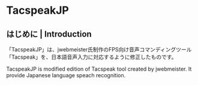 # TacspeakJP

<!--
>**Fast, lightweight, modular - speech recognition for gaming**

[![GithubDownloads](https://img.shields.io/github/downloads/jwebmeister/tacspeak/total?logo=github)](https://github.com/jwebmeister/tacspeak/releases) [![NexusmodsModPage](https://img.shields.io/badge/download-Nexus%20Mods-orange)](https://www.nexusmods.com/readyornot/mods/3159) [![Discord](https://img.shields.io/discord/1183400761372180610?logo=discord)](https://discord.gg/QfMV2J8SgP)

[![Donate](https://img.shields.io/badge/donate-GitHub-pink.svg)](https://github.com/sponsors/jwebmeister) [![Donate](https://img.shields.io/badge/donate-PayPal-green.svg)](https://paypal.me/jwebmeister)
-->

## はじめに | Introduction

「TacspeakJP」は、jwebmeister氏制作のFPS向け音声コマンディングツール「Tacspeak」を、日本語音声入力に対応するように修正したものです。

TacspeakJP is modified edition of Tacspeak tool created by jwebmeister. It provide Japanese language speach recognition.

<!--

**Fast** - typically on the order of 10-50ms, from detected speech end (VAD) to action.

**Lightweight** - it runs on CPU, with ~2GB RAM.

**Modular** - you can build your own set of voice commands for additional games, or modify [existing ones](tacspeak/grammar).

**Open source** - you can modify any part of Tacspeak for yourself, and/or contribute back to the project and help build it as part of the community.

[![Watch the video demo of me using Tacspeak while playing Ready or Not](https://img.youtube.com/vi/qBL0bCt_VMo/maxresdefault.jpg)](https://youtu.be/qBL0bCt_VMo)

---

Tacspeak is built atop the excellent [Dragonfly](https://github.com/dictation-toolbox/dragonfly) speech recognition framework for Python. 
- Note: Tacspeak uses a *modified version* of Dragonfly located at [jwebmeister/dragonfly](https://github.com/jwebmeister/dragonfly).
- Please see the Dragonfly [docs](http://dragonfly.readthedocs.org/en/latest/) for information on building grammars and rules (i.e. voice commands). 
- Please also see the existing [examples](tacspeak/grammar) of Tacspeak grammar modules.

Also built atop the excellent [Kaldi Active Grammar](https://github.com/daanzu/kaldi-active-grammar/), which provides the [Kaldi](https://github.com/kaldi-asr/kaldi) (also excellent) engine backend and model for Dragonfly.

## Requirements

- OS: Windows 10/11, 64-bit
- ~2GB+ disk space for model plus temporary storage and cache.
- ~2GB+ RAM.
- Only supports English language speech recognition, as provided via [Kaldi Active Grammar](https://github.com/daanzu/kaldi-active-grammar).

## Basic install - packaged executable

[![Watch the video demo of me downloading and install Tacspeak](https://img.youtube.com/vi/P405ucc2wP4/maxresdefault.jpg)](https://youtu.be/P405ucc2wP4)

1. Download and install [Microsoft Visual C++ Redistributable](https://aka.ms/vs/17/release/vc_redist.x64.exe)
2. Download the [latest release](https://github.com/jwebmeister/tacspeak/releases/latest/), including both (they are separate downloads and/or releases):
    - the Tacspeak application .zip (includes .exe)
    - a pre-trained Kaldi model .zip (includes kaldi_model folder).
3. Extract the Tacspeak application .zip into a folder, and extract the Kaldi model .zip into the same folder. Check the following files exists:
    - `./tacspeak.exe`
    - `./tacspeak/user_settings.py`
    - `./tacspeak/grammar/_readyornot.py`
    - `./kaldi_model/Dictation.fst` - if not you need to download and extract the pre-trained model
4. Run the executable `Tacspeak/tacspeak.exe` :)

## Usage
### Basic

[![Watch the video Tacspeak getting starting guide how to use & change settings (basic)](https://img.youtube.com/vi/KnYrxzThG-E/maxresdefault.jpg)](https://youtu.be/KnYrxzThG-E)

Run `tacspeak.exe` (or `python ./cli.py`) and it will...
- load `./tacspeak/user_settings.py`
- load all modules `./tacspeak/grammar/_*.py`
- start the speech engine
- begin listening for commands, but it will...
    - wait for a matching app context (defined in the `grammar` modules), then activate those relevant modules.
    - wait for the `listen_key` to be activated if it's specified, and depending on `listen_key_toggle` (toggle mode).

Also:
- You may need to **"Run as administrator"** `tacspeak.exe`
- Review and adjust  `./tacspeak/user_settings.py` to your liking. 
    - see example [./tacspeak/user_settings.py](tacspeak/user_settings.py)
- Review and adjust any module settings in `./tacspeak/grammar/_*.py`, e.g. keybindings. 
    - see example [./tacspeak/grammar/_readyornot.py](tacspeak/grammar/_readyornot.py)
- (Note: you will need to restart Tacspeak for changes to take effect.)
- [Tacspeak - Ready or Not commands list](https://docs.google.com/spreadsheets/d/1jpuR8JHmh0LOOcUQ7JMMzDOmSYYe2uMpy63X238ZySs/edit?usp=sharing) (imperfect, outdated, not maintained, but maybe useful)

### Important advisory

*Please use caution and your own discretion when installing or using any third-party files, specifically \*.py files. Don't install or use files from untrustworthy sources.*

Tacspeak automatically loads (and executes) `./tacspeak/user_settings.py` and all modules `./tacspeak/grammar/_*.py`, regardless of what code it contains.

### User settings

It is highly recommended to review and adjust  [./tacspeak/user_settings.py](tacspeak/user_settings.py) to your liking.

Open `./tacspeak/user_settings.py` in a text editor, change the settings, then save and overwrite the file.  There are comments in the file explaining most of the important settings.

For example, you might want to change these:
- `listen_key`=`0x05` 
    - `0x05` = mouse thumb button 1.
    - `0x10` = Shift key.
    - See [here](https://learn.microsoft.com/en-us/windows/win32/inputdev/virtual-key-codes) for more info.
    - `None` = overrides `listen_key_toggle`, and sets it into always listening mode; uses Voice Activity Detector (VAD) to detect end of speech and recognise commands.
- `listen_key_toggle`=`-1` 
    - Recommended is `0` or `-1`. 
    - `0` for toggle mode off, listen only while key is pressed; must release key for the command to be recognised.
    - `1` for toggle mode on, key press toggles listening on/off; must toggle off for the command to be recognised.
    - `2` for global toggle mode on, key press toggles listening on/off, but it uses Voice Activity Detector (VAD) to detect end of speech and recognise commands so you don't have to toggle off to recognise commands.
    - `-1` for toggle mode off + priority, listen only while key is pressed, except always listen for priority grammar ("freeze!") even when key is not pressed.
- `listen_key_padding_end_ms_min`=`1`
    - recommended is `1` if using `listen_key_toggle` `0` or `-1`; set to `0` for anything else.
    - min ms of audio captured after `listen_key` is released (or toggled off), after which if VAD detects silence it will stop capturing.
- `listen_key_padding_end_ms_max`=`170`
    - recommended is `170` if using `listen_key_toggle` `0` or `-1`; set to `0` for anything else.
    - max ms of audio captured after `listen_key` is released (or toggled off), but will stop short if VAD detects silence.
- `listen_key_padding_end_always_max`=`False`
    - disregard VAD and always capture `listen_key_padding_end_ms_max` of audio after `listen_key` is released (or toggled off)
- `vad_padding_end_ms`=`250`
    - recommended is `150` if using `listen_key_toggle` `0` or `-1`; set to `250` for anything else.
    - ms of required silence after VAD.
    - change this if you use VAD and find it's too quick or slow to identify the figure out you've stopped speaking and that it should try to recognise the command.
- `audio_input_device`=`None`
    - should use default microphone (as set within Windows Sound Settings), but should be able to change the index (number) to select a different input device.
- `USE_NOISE_SINK`=`True`
    - load NoiseSink rule(s), if it's setup in the grammar module - it should *partially* capture other noises and words outside of other rules, and do nothing. Set to `False` if you're having issues with recognition accuracy.
- `retain_dir`= `./retain/`
    - use this setting to retain recordings of recognised commands - set to a writeable directory to retain recognition metadata and/or audio data. Disabled by default.
- `retain_audio`= `True`
    - use this setting to retain recordings of recognised commands - set to True to retain speech data wave files in the `retain_dir`. Disabled by default.
- `retain_metadata`= `True`
    - use this setting to retain recordings of recognised commands - set to True to retain metadata of recognitions in a `.tsv` file in `retain_dir`. Disabled by default.
- `retain_approval_func`= `my_retain_func`
    - use this setting to retain recordings of recognised commands - set to a function returning `True` or `False` based on `AudioStoreEntry` contents. Disabled by default.

### Grammar modules

It is likely you will want to modify or customise some of the [existing Tacspeak grammar modules](tacspeak/grammar) (if not also add your own!), which you can do by editing the `./tacspeak/grammar/_*.py` file corresponding to the application you're interested in.  

As an example, in the [Ready or Not module](tacspeak/grammar/_readyornot.py) you can change `ingame_key_bindings` to align the Tacspeak module with your in-game keybindings.  
You could also change the words and/or sentences used for recognising speech commands, for example, adding "smoke it out" as an alternative to "breach and clear".

Additional notes:
- Please see the existing [examples](tacspeak/grammar) of Tacspeak grammar modules.
- Please see the Dragonfly [docs](http://dragonfly.readthedocs.org/en/latest/) for information on building grammars, rules, and actions (i.e. voice commands). 
- Note: Tacspeak uses a *modified version* of Dragonfly located at [jwebmeister/dragonfly](https://github.com/jwebmeister/dragonfly). Review the source and/or commits of the fork to understand its differences to the original project and the corresponding docs.

### Models

See [kaldi_model/README.md](kaldi_model/README.md) for more information.

## Troubleshooting

Things to check or try first:
- Is [Microsoft Visual C++ Redistributable](https://aka.ms/vs/17/release/vc_redist.x64.exe) installed?
- Have the Tacspeak application and model files been extracted into the correct locations? Check the following files exists:
    - `./tacspeak.exe`
    - `./tacspeak/user_settings.py`
    - `./tacspeak/grammar/_readyornot.py`
    - `./kaldi_model/Dictation.fst` - if not you need to download and extract the pre-trained model
- Have you tried "Run as administrator" on `tacspeak.exe`?
- Is the correct microphone set as the default in Windows Sound Settings?
- Are you pressing the `listen_key` (by default it is mouse thumb button), and does it show "Hot mic" in the console?
- Are you running ReadyOrNot and have the window focused (i.e. you're not alt-tabbed to another window)?
- Are you pressing the `listen_key` (default is mouse thumb button), speaking, then releasing after you finish speaking?
- Check the key bindings in `./tacspeak/grammar/_readyornot.py`. It's set for default game keybindings.
- Check the ".tacspeak.log" file for any useful error messages to narrow it down.
- Try reinstalling (extracting from .zips) everything, including the model, don't change anything in `./tacspeak/user_settings.py` or `./tacspeak/grammar/_readyornot.py` keep it all default, try running `tacspeak.exe`.
- For Tacspeak version ≥0.1.1, run `./tacspeak.exe --print_mic_list` in Powershell or command prompt. 
    - This will list all of the audio devices found on your system, and can be useful for figuring out the correct index number for the `audio_input_device` setting in `./tacspeak/user_settings.py`. 
    - A far easier option to try first is to set the correct default recording device in Windows Sound Settings.
- The underlying model that Tacspeak currently uses is based on "16-bit Signed Integer PCM 1-channel 16kHz" audio. Tacspeak tries to convert the incoming audio from your device to this format, but if it's too much for a single CPU core to convert in real-time it may fall over. 
    - I've had no issues using Tacspeak with a 48kHz, 16-bit, 2-channel microphone array and also using a Rode AI-1 and Podmic at 48kHz, 24-bit, 1-channel. 
    - If, for example, your device is recording at 144kHz, or something a single core on your CPU can't handle, it will likely display errors in the console.
- If you no longer hear audio from your output device (headphones), or no audio is coming through from your input device (microphone), you might have to disable "Exclusive Mode" for your audio device in Windows Sound Settings. Follow these steps to disable Exclusive Mode:
    - Right-click the Speaker icon on the Windows toolbar, and select Open Sound settings.
    - Click Device properties located underneath Choose your output device, then click Additional device properties located underneath Related Settings.
    - In the Line Properties window, click the Advanced tab, then uncheck Allow applications to take exclusive control of this device.
    - Click Apply, then click OK.
- All commands are being queued? AZERTY keyboard? You might need to change your in-game keybinding for "Hold command" to something other than Shift, and also update the key bindings in `./tacspeak/grammar/_readyornot.py`.
- In your Windows privacy and security settings, can apps (including Tacspeak) access your microphone?  Is your microphone working in other apps?
- Try setting `USE_NOISE_SINK` (in `./tacspeak/user_settings.py`) to `True` or `False` if you're getting too many false positive or false negative speech recognitions respectively.
- If you want to retain recordings of the speech recognitions from Tacspeak, set `retain_dir`, `retain_audio` and `retain_metadata` (in `./tacspeak/user_settings.py`) appropriately.

## Advanced install - Python

### Prerequisites: 

1. [Microsoft Visual C++ Redistributable](https://aka.ms/vs/17/release/vc_redist.x64.exe) installed
2. Python 3.11 installed

### Steps:

1. Clone this repo into a folder, e.g. `Tacspeak/`.
2. Download a pre-trained Kaldi model .zip from the [latest release](https://github.com/jwebmeister/tacspeak/releases/latest/) and extract into the cloned project folder, e.g. `Tacspeak/kaldi_model/` after extraction.
3. Open the `Tacspeak/` folder in PowerShell (or equivalent).
4. Strongly recommended to use a virtual environment, e.g. 
    - create within `Tacspeak` folder: `python -m venv "./.venv"`
    - activate within `Tacspeak` folder: `./.venv/Scripts/Activate.ps1`
5. Install required packages via pip
    - `pip install -r requirements.txt`
6. Done! Should now be able to run Tacspeak via `python ./cli.py`


## Build instructions

### Prerequisites: 

1. [Microsoft Visual C++ Redistributable](https://aka.ms/vs/17/release/vc_redist.x64.exe) installed
2. Python 3.11 installed
3. A compatible compiler for cx_freeze installed, 
    - Only tested Visual Studio 2022, [MSVC](https://visualstudio.microsoft.com/downloads/)
4. (Optional, but necessary for releases) PortAudio v19.7.0, `portaudio_x64.dll`, build from [source here](https://files.portaudio.com/archives/pa_stable_v190700_20210406.tgz) using [docs here](https://files.portaudio.com/docs/v19-doxydocs/compile_cmake.html), or [download here](https://github.com/jwebmeister/portaudio/releases/tag/v19.7.0)

### Steps - Option 1

1. Clone this repo into a folder, e.g. `Tacspeak/`.
2. Open the `Tacspeak/` folder in PowerShell, keep it as your current working directory.
3. Create and activate a python virtual environment in directory `./.venv`, e.g. 
    - create within `Tacspeak` folder: `python -m venv "./.venv"`
    - activate within `Tacspeak` folder: `./.venv/Scripts/Activate.ps1`
4. Run `scripts\setup_for_build.ps1` in PowerShell. This will download and install dependencies via running the following scripts:
    - scripts\pip_reinstall_all.ps1
    - scripts\download_replace_portaudio_x64_dll.ps1
    - scripts\download_extract_model.ps1
    - scripts\move_extracted_model.ps1
    - scripts\generate_all_licenses.ps1
5. Run `scripts\build_app.ps1` in PowerShell


### Steps - Option 2

1. Clone this repo into a folder, e.g. `Tacspeak/`.
2. Download a pre-trained Kaldi model .zip from the [latest release](https://github.com/jwebmeister/tacspeak/releases/latest/) and extract into the cloned project folder, e.g. `Tacspeak/kaldi_model/`.
3. Open the `Tacspeak/` folder in PowerShell (or equivalent).
4. Strongly recommended to use a virtual environment, e.g. 
    - create within `Tacspeak` folder: `python -m venv "./.venv"`
    - activate within `Tacspeak` folder: `./.venv/Scripts/Activate.ps1`
5. Install required packages via pip
    - `pip install -r requirements.txt`
6. (Optional, but necessary for releases) rename `portaudio_x64.dll` to `libportaudio64bit.dll`, copy and paste overwriting the existing file located at `./venv/Lib/site-packages/_sounddevice_data/portaudio-binaries/libportaudio64bit.dll`.
7. Build via setup.py
    - `python setup.py build`

## Motivation

I built Tacspeak because I was fed-up with how poorly accurate the Windows Speech Recognition engine was with my voice, even after training. No other alternatives I tested (there were many) fit exactly what I wanted from speech recognition while gaming. 

What I learned from my research and testing:
- most state-of-the-art Automatic Speech Recognition (ASR) systems are not fit for the purpose of speech command recognition while gaming. They:
    - take too long, e.g. 1-3 seconds.
    - take too much memory, e.g. 2-4 GB of VRAM (textures pop-in in-game). 
    - take too much CPU/GPU processing power.
    - are designed for wider applications beyond speech *command* recognition, e.g. free-form dictation.
- there are decades-old ASR's that are fit-for-purpose, but their tool and build chains were too unwieldy.
- on paper, the Windows Speech Recognition engine should be perfect for my use-case, it just hates me (and everyone else).
- I needed a customisable speech recognition framework to fit my specific use-case.

Tacspeak isn't perfect, but it is a very strong option, precisely because it can be so highly customised to your specific commands, for your specific application.

## Contributing

Issues, suggestions, and feature requests are welcome. 

Pull requests are considered, but be warned the project structure is in flux and there may be breaking changes to come.  
We'd also like *some* (TBD) quality testing be done on grammar modules before they're brought into the project. If you can help define what we mean by "some (TBD) quality testing"... well, trailblazers are welcome!

Tacspeak uses a modified version of Dragonfly located at [jwebmeister/dragonfly](https://github.com/jwebmeister/dragonfly).  This is where the heart of the beast (bugs) lives... please help slay it!  
Also, be warned the project structure is in flux and there may be breaking changes there too.

You can also consider supporting the projects Tacspeak are built upon, [dictation-toolbox/dragonfly](https://github.com/dictation-toolbox/dragonfly) and [daanzu/kaldi-active-grammar](https://github.com/daanzu/kaldi-active-grammar).

Any and all donations are very much appreciated and help encourage development.

[![Donate](https://img.shields.io/badge/donate-GitHub-pink.svg)](https://github.com/sponsors/jwebmeister) [![Donate](https://img.shields.io/badge/donate-PayPal-green.svg)](https://paypal.me/jwebmeister)

## Author

- Joshua Webb ([@jwebmeister](https://github.com/jwebmeister))

## License

This project is licensed under the GNU Affero General Public License v3 (AGPL-3.0-or-later). See the [LICENSE.txt file](LICENSE.txt) for details.

## Acknowledgments

- Based upon and may include code from "Dragonfly" [dictation-toolbox/dragonfly](https://github.com/dictation-toolbox/dragonfly), under the LGPL-3.0 license.
- Based upon and may include code from "Kaldi Active Grammar" [daanzu/kaldi-active-grammar](https://github.com/daanzu/kaldi-active-grammar), under the AGPL-3.0 license.

-->
